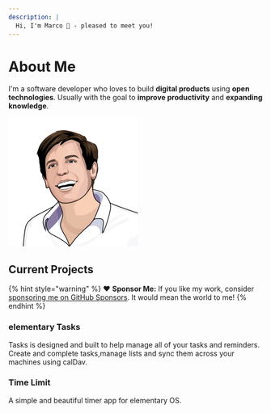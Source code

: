 ```yaml
---
description: |
  Hi, I'm Marco 👋️ - pleased to meet you!
---
```


# About Me

I'm a software developer who loves to build **digital products** using **open technologies**. Usually with the goal to **improve productivity** and **expanding knowledge**.

![Marco Betschart](.gitbook/assets/marco-betschart.png)

## Current Projects

{% hint style="warning" %}
❤️ **Sponsor Me:** If you like my work, consider [sponsoring me on GitHub Sponsors](https://github.com/sponsors/marbetschar). It would mean the world to me!
{% endhint %}

### elementary Tasks

Tasks is designed and built to help manage all of your tasks and reminders. Create and complete tasks,manage lists and sync them across your machines using calDav.

### Time Limit

A simple and beautiful timer app for elementary OS.